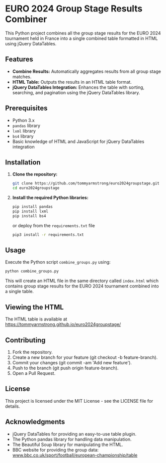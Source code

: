 # EURO 2024 Group Stage Results Combiner

This Python project combines all the group stage results for the EURO 2024 tournament held in France into a single combined table formatted in HTML using jQuery DataTables.

## Features

- **Combine Results:** Automatically aggregates results from all group stage matches.
- **HTML Table:** Outputs the results in an HTML table format.
- **jQuery DataTables Integration:** Enhances the table with sorting, searching, and pagination using the jQuery DataTables library.

## Prerequisites

- Python 3.x
- `pandas` library
- `lxml` library
- `bs4` library
- Basic knowledge of HTML and JavaScript for jQuery DataTables integration

## Installation

1. **Clone the repository:**

    ```bash
    git clone https://github.com/tommyarmstrong/euro2024groupstage.git
    cd euro2024groupstage
    ```

2. **Install the required Python libraries:**

    ```bash
    pip install pandas
    pip install lxml
    pip install bs4
    ```

    or deploy from the `requirements.txt` file 

    ```bash
    pip3 install -r requirements.txt
    ```

## Usage 

Execute the Python script `combine_groups.py` using:

  ```bash
  python combine_groups.py
  ```

This will create an HTML file in the same directory called `index.html` which contains group stage results for the EURO 2024 tournament combined into a single table.

## Viewing the HTML 

The HTML table is available at https://tommyarmstrong.github.io/euro2024groupstage/

## Contributing

1. Fork the repository.
2. Create a new branch for your feature (git checkout -b feature-branch).
3. Commit your changes (git commit -am 'Add new feature').
4. Push to the branch (git push origin feature-branch).
5. Open a Pull Request.

## License
This project is licensed under the MIT License - see the LICENSE file for details.

## Acknowledgments
- jQuery DataTables for providing an easy-to-use table plugin.
- The Python pandas library for handling data manipulation.
- The Beautiful Soup library for manipulating the HTML.
- BBC website for providing the group data: www.bbc.co.uk/sport/football/european-championship/table

